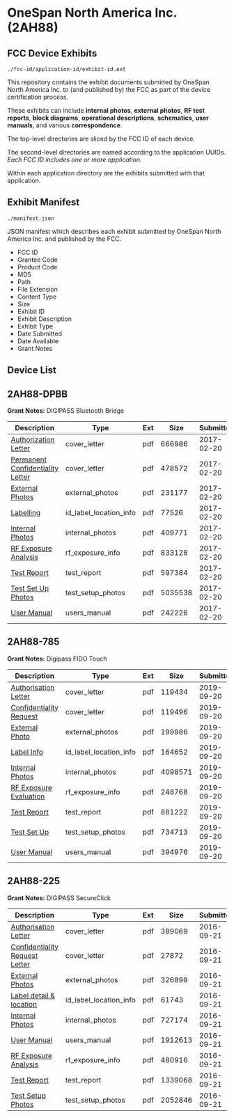 # OneSpan North America Inc. (2AH88)
## FCC Device Exhibits

```
./fcc-id/application-id/exhibit-id.ext
```

This repository contains the exhibit documents submitted by OneSpan North America Inc. to (and published by) the FCC as part of the device certification process.

These exhibits can include **internal photos**, **external photos**, **RF test reports**, **block diagrams**, **operational descriptions**, **schematics**, **user manuals**, and various **correspondence**.

The top-level directories are sliced by the FCC ID of each device.

The second-level directories are named according to the application UUIDs. *Each FCC ID includes one or more application.*

Within each application directory are the exhibits submitted with that application. 

## Exhibit Manifest

```
./manifest.json
```

JSON manifest which describes each exhibit submitted by OneSpan North America Inc. and published by the FCC.

- FCC ID
- Grantee Code
- Product Code
- MD5
- Path
- File Extension
- Content Type
- Size
- Exhibit ID
- Exhibit Description
- Exhibit Type
- Date Submitted
- Date Available
- Grant Notes

## Device List
## 2AH88-DPBB
**Grant Notes:** DIGIPASS Bluetooth Bridge

| Description | Type | Ext | Size | Submitted | Available |
| ----------- | ---- | --- | ---- | --------- | --------- |
| [Authorization Letter](2AH88-DPBB/d97e714a242bb7af37252a1af86a01ee/3289235.pdf) | cover_letter | pdf | 666986 | 2017-02-20 | 2017-02-20 |
| [Permanent Confidentiality Letter](2AH88-DPBB/d97e714a242bb7af37252a1af86a01ee/3289236.pdf) | cover_letter | pdf | 478572 | 2017-02-20 | 2017-02-20 |
| [External Photos](2AH88-DPBB/d97e714a242bb7af37252a1af86a01ee/3289237.pdf) | external_photos | pdf | 231177 | 2017-02-20 | 2017-02-20 |
| [Labelling](2AH88-DPBB/d97e714a242bb7af37252a1af86a01ee/3289239.pdf) | id_label_location_info | pdf | 77526 | 2017-02-20 | 2017-02-20 |
| [Internal Photos](2AH88-DPBB/d97e714a242bb7af37252a1af86a01ee/3289238.pdf) | internal_photos | pdf | 409771 | 2017-02-20 | 2017-02-20 |
| [RF Exposure Analysis](2AH88-DPBB/d97e714a242bb7af37252a1af86a01ee/3289244.pdf) | rf_exposure_info | pdf | 833128 | 2017-02-20 | 2017-02-20 |
| [Test Report](2AH88-DPBB/d97e714a242bb7af37252a1af86a01ee/3289247.pdf) | test_report | pdf | 597384 | 2017-02-20 | 2017-02-20 |
| [Test Set Up Photos](2AH88-DPBB/d97e714a242bb7af37252a1af86a01ee/3289248.pdf) | test_setup_photos | pdf | 5035538 | 2017-02-20 | 2017-02-20 |
| [User Manual](2AH88-DPBB/d97e714a242bb7af37252a1af86a01ee/3289246.pdf) | users_manual | pdf | 242226 | 2017-02-20 | 2017-02-20 |
## 2AH88-785
**Grant Notes:** Digipass FIDO Touch

| Description | Type | Ext | Size | Submitted | Available |
| ----------- | ---- | --- | ---- | --------- | --------- |
| [Authorisation Letter](2AH88-785/422e712865bd3a0ffe701287c4ec0e1e/4452091.pdf) | cover_letter | pdf | 119434 | 2019-09-20 | 2019-09-20 |
| [Confidentiality Request](2AH88-785/422e712865bd3a0ffe701287c4ec0e1e/4452092.pdf) | cover_letter | pdf | 119496 | 2019-09-20 | 2019-09-20 |
| [External Photo](2AH88-785/422e712865bd3a0ffe701287c4ec0e1e/4452094.pdf) | external_photos | pdf | 199986 | 2019-09-20 | 2019-09-20 |
| [Label Info](2AH88-785/422e712865bd3a0ffe701287c4ec0e1e/4452095.pdf) | id_label_location_info | pdf | 164652 | 2019-09-20 | 2019-09-20 |
| [Internal Photos](2AH88-785/422e712865bd3a0ffe701287c4ec0e1e/4452096.pdf) | internal_photos | pdf | 4098571 | 2019-09-20 | 2019-09-20 |
| [RF Exposure Evaluation](2AH88-785/422e712865bd3a0ffe701287c4ec0e1e/4452102.pdf) | rf_exposure_info | pdf | 248768 | 2019-09-20 | 2019-09-20 |
| [Test Report](2AH88-785/422e712865bd3a0ffe701287c4ec0e1e/4452100.pdf) | test_report | pdf | 881222 | 2019-09-20 | 2019-09-20 |
| [Test Set Up](2AH88-785/422e712865bd3a0ffe701287c4ec0e1e/4452101.pdf) | test_setup_photos | pdf | 734713 | 2019-09-20 | 2019-09-20 |
| [User Manual](2AH88-785/422e712865bd3a0ffe701287c4ec0e1e/4452105.pdf) | users_manual | pdf | 394976 | 2019-09-20 | 2019-09-20 |
## 2AH88-225
**Grant Notes:** DIGIPASS SecureClick

| Description | Type | Ext | Size | Submitted | Available |
| ----------- | ---- | --- | ---- | --------- | --------- |
| [Authorisation Letter](2AH88-225/02332ed0d3ff2f2eee3d839fd8785076/3141301.pdf) | cover_letter | pdf | 389069 | 2016-09-21 | 2016-09-21 |
| [Confidentiality Request Letter](2AH88-225/02332ed0d3ff2f2eee3d839fd8785076/3141302.pdf) | cover_letter | pdf | 27872 | 2016-09-21 | 2016-09-21 |
| [External Photos](2AH88-225/02332ed0d3ff2f2eee3d839fd8785076/3141303.pdf) | external_photos | pdf | 326899 | 2016-09-21 | 2016-09-21 |
| [Label detail & location](2AH88-225/02332ed0d3ff2f2eee3d839fd8785076/3141305.pdf) | id_label_location_info | pdf | 61743 | 2016-09-21 | 2016-09-21 |
| [Internal Photos](2AH88-225/02332ed0d3ff2f2eee3d839fd8785076/3141304.pdf) | internal_photos | pdf | 727174 | 2016-09-21 | 2016-09-21 |
| [User Manual](2AH88-225/02332ed0d3ff2f2eee3d839fd8785076/3141313.pdf) | users_manual | pdf | 1912613 | 2016-09-21 | 2016-09-21 |
| [RF Exposure Analysis](2AH88-225/02332ed0d3ff2f2eee3d839fd8785076/3141309.pdf) | rf_exposure_info | pdf | 480916 | 2016-09-21 | 2016-09-21 |
| [Test Report](2AH88-225/02332ed0d3ff2f2eee3d839fd8785076/3141311.pdf) | test_report | pdf | 1339068 | 2016-09-21 | 2016-09-21 |
| [Test Setup Photos](2AH88-225/02332ed0d3ff2f2eee3d839fd8785076/3141312.pdf) | test_setup_photos | pdf | 2052846 | 2016-09-21 | 2016-09-21 |
